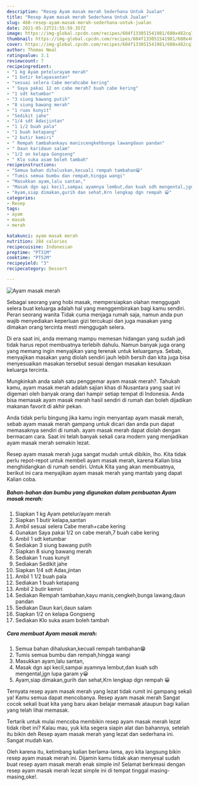 ```yaml
---
description: "Resep Ayam masak merah Sederhana Untuk Jualan"
title: "Resep Ayam masak merah Sederhana Untuk Jualan"
slug: 460-resep-ayam-masak-merah-sederhana-untuk-jualan
date: 2021-05-22T21:55:59.357Z
image: https://img-global.cpcdn.com/recipes/604f133051541981/680x482cq70/ayam-masak-merah-foto-resep-utama.jpg
thumbnail: https://img-global.cpcdn.com/recipes/604f133051541981/680x482cq70/ayam-masak-merah-foto-resep-utama.jpg
cover: https://img-global.cpcdn.com/recipes/604f133051541981/680x482cq70/ayam-masak-merah-foto-resep-utama.jpg
author: Thomas Neal
ratingvalue: 3.1
reviewcount: 7
recipeingredient:
- "1 kg Ayam petelurayam merah"
- "1 butir kelapasantan"
- "sesuai selera Cabe merahcabe kering"
- " Saya pakai 12 on cabe merah7 buah cabe kering"
- "1 sdt ketumbar"
- "3 siung bawang putih"
- "8 siung bawang merah"
- "1 ruas kunyit"
- "Sedikit jahe"
- "1/4 sdt Adasjintan"
- "1 1/2 buah pala"
- "1 buah ketapang"
- "2 butir kemiri"
- " Rempah tambahankayu maniscengkehbunga lawangdaun pandan"
- " Daun karidaun salam"
- "1/2 on kelapa Gongseng"
- " Klo suka asam boleh tambah"
recipeinstructions:
- "Semua bahan dihaluskan,kecuali rempah tambahan😁"
- "Tumis semua bumbu dan rempah,hingga wangi"
- "Masukkan ayam,lalu santan,"
- "Masak dgn api kecil,sampai ayamnya lembut,dan kuah sdh mengental,jgn lupa garam y😀"
- "Ayam,siap dimakan,gurih dan sehat,Krn lengkap dgn rempah 😀"
categories:
- Resep
tags:
- ayam
- masak
- merah

katakunci: ayam masak merah 
nutrition: 284 calories
recipecuisine: Indonesian
preptime: "PT31M"
cooktime: "PT52M"
recipeyield: "3"
recipecategory: Dessert

---
```



![Ayam masak merah](https://img-global.cpcdn.com/recipes/604f133051541981/680x482cq70/ayam-masak-merah-foto-resep-utama.jpg)

Sebagai seorang yang hobi masak, mempersiapkan olahan menggugah selera buat keluarga adalah hal yang menggembirakan bagi kamu sendiri. Peran seorang  wanita Tidak cuma menjaga rumah saja, namun anda pun wajib menyediakan keperluan gizi tercukupi dan juga masakan yang dimakan orang tercinta mesti menggugah selera.

Di era  saat ini, anda memang mampu memesan hidangan yang sudah jadi tidak harus repot membuatnya terlebih dahulu. Namun banyak juga orang yang memang ingin menyajikan yang terenak untuk keluarganya. Sebab, menyajikan masakan yang diolah sendiri jauh lebih bersih dan kita juga bisa menyesuaikan masakan tersebut sesuai dengan masakan kesukaan keluarga tercinta. 



Mungkinkah anda salah satu penggemar ayam masak merah?. Tahukah kamu, ayam masak merah adalah sajian khas di Nusantara yang saat ini digemari oleh banyak orang dari hampir setiap tempat di Indonesia. Anda bisa memasak ayam masak merah hasil sendiri di rumah dan boleh dijadikan makanan favorit di akhir pekan.

Anda tidak perlu bingung jika kamu ingin menyantap ayam masak merah, sebab ayam masak merah gampang untuk dicari dan anda pun dapat memasaknya sendiri di rumah. ayam masak merah dapat diolah dengan bermacam cara. Saat ini telah banyak sekali cara modern yang menjadikan ayam masak merah semakin lezat.

Resep ayam masak merah juga sangat mudah untuk dibikin, lho. Kita tidak perlu repot-repot untuk membeli ayam masak merah, karena Kalian bisa menghidangkan di rumah sendiri. Untuk Kita yang akan membuatnya, berikut ini cara menyajikan ayam masak merah yang mantab yang dapat Kalian coba.

<!--inarticleads1-->

##### Bahan-bahan dan bumbu yang digunakan dalam pembuatan Ayam masak merah:

1. Siapkan 1 kg Ayam petelur/ayam merah
1. Siapkan 1 butir kelapa,santan
1. Ambil sesuai selera Cabe merah+cabe kering
1. Gunakan  Saya pakai 1/2 on cabe merah,7 buah cabe kering
1. Ambil 1 sdt ketumbar
1. Sediakan 3 siung bawang putih
1. Siapkan 8 siung bawang merah
1. Sediakan 1 ruas kunyit
1. Sediakan Sedikit jahe
1. Siapkan 1/4 sdt Adas,jintan
1. Ambil 1 1/2 buah pala
1. Sediakan 1 buah ketapang
1. Ambil 2 butir kemiri
1. Sediakan  Rempah tambahan,kayu manis,cengkeh,bunga lawang,daun pandan
1. Sediakan  Daun kari,daun salam
1. Siapkan 1/2 on kelapa Gongseng
1. Sediakan  Klo suka asam boleh tambah




<!--inarticleads2-->

##### Cara membuat Ayam masak merah:

1. Semua bahan dihaluskan,kecuali rempah tambahan😁
1. Tumis semua bumbu dan rempah,hingga wangi
1. Masukkan ayam,lalu santan,
1. Masak dgn api kecil,sampai ayamnya lembut,dan kuah sdh mengental,jgn lupa garam y😀
1. Ayam,siap dimakan,gurih dan sehat,Krn lengkap dgn rempah 😀




Ternyata resep ayam masak merah yang lezat tidak rumit ini gampang sekali ya! Kamu semua dapat mencobanya. Resep ayam masak merah Sangat cocok sekali buat kita yang baru akan belajar memasak ataupun bagi kalian yang telah lihai memasak.

Tertarik untuk mulai mencoba membikin resep ayam masak merah lezat tidak ribet ini? Kalau mau, yuk kita segera siapin alat dan bahannya, setelah itu bikin deh Resep ayam masak merah yang lezat dan sederhana ini. Sangat mudah kan. 

Oleh karena itu, ketimbang kalian berlama-lama, ayo kita langsung bikin resep ayam masak merah ini. Dijamin kamu tiidak akan menyesal sudah buat resep ayam masak merah enak simple ini! Selamat berkreasi dengan resep ayam masak merah lezat simple ini di tempat tinggal masing-masing,oke!.

